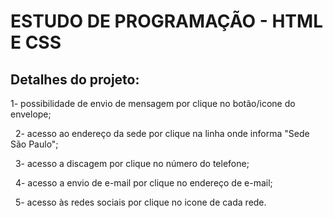 # ESTUDO DE PROGRAMAÇÃO - HTML E CSS

## Detalhes do projeto:
1- possibilidade de envio de mensagem por clique no botão/icone do envelope;


&nbsp;
2- acesso ao endereço da sede por clique na linha onde informa "Sede São Paulo";


&nbsp;
3- acesso a discagem por clique no número do telefone;

&nbsp;
4- acesso a envio de e-mail por clique no endereço de e-mail;

&nbsp;
5- acesso às redes sociais por clique no icone de cada rede.

&nbsp;
